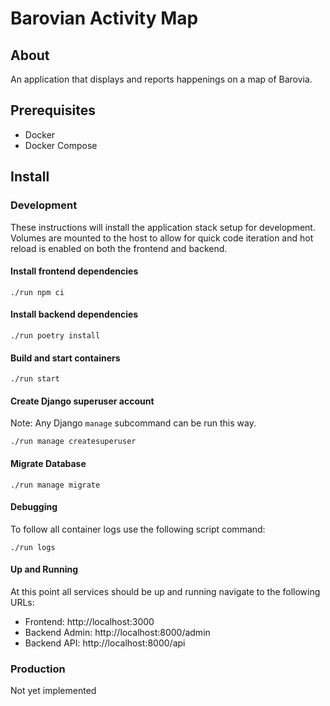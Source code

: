 # Barovian Activity Map

## About

An application that displays and reports happenings on a map of Barovia.

## Prerequisites

* Docker
* Docker Compose

## Install

### Development

These instructions will install the application stack setup for development.  Volumes are mounted to the host to allow for quick code iteration and hot reload is enabled on both the frontend and backend.

#### Install frontend dependencies

```
./run npm ci
```

#### Install backend dependencies

```
./run poetry install
```

#### Build and start containers

```
./run start
```

#### Create Django superuser account

Note: Any Django `manage` subcommand can be run this way.

```
./run manage createsuperuser
```

#### Migrate Database

```
./run manage migrate
```

#### Debugging

To follow all container logs use the following script command:

```
./run logs
```

#### Up and Running

At this point all services should be up and running navigate to the following URLs:

* Frontend: http://localhost:3000
* Backend Admin: http://localhost:8000/admin
* Backend API: http://localhost:8000/api

### Production

Not yet implemented
